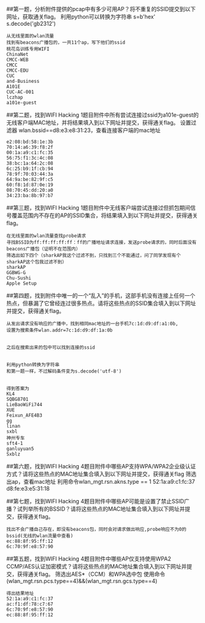 ##第一题，分析附件提供的pcap中有多少可用AP？将不重复的SSID提交到以下网址，获取通关flag。
	利用python可以转换为字符串
    s=b'hex'
    s.decode('gb2312')
	
	从无线里面的wlan流量
	找到有beacons广播包的，一共11个ap，写下他们的ssid
	桃花岛训练专用WIFI
	ChinaNet
	CMCC-WEB
	CMCC
	CMCC-EDU
	CUC
	and-Business
	A101E
	CUC-AC-001
	lczhap
	a101e-guest



##第二题，找到WIFI Hacking 1题目附件中所有尝试连接过ssid为a101e-guest的无线客户端MAC地址，并将结果填入到以下网址并提交，获得通关flag。
设置过滤器 wlan.bssid==d8:e3:e8:31:23，查看连接客户端的mac地址

	e2:08:bd:58:1e:3b
	70:14:a6:39:f8:2f
	00:1a:a9:c1:fc:35
	56:75:f1:3c:4c:08
	38:bc:1a:64:2c:08
	6c:25:b9:1f:cb:94
	78:9f:70:03:44:3a
	64:9a:be:82:9f:c5
	60:f8:1d:87:0e:19
	08:70:45:dd:20:a0
	34:23:ba:8b:97:b7




##第三题，找到WIFI Hacking 1题目附件中无线客户端尝试连接过但抓包期间信号覆盖范围内不存在的AP的SSID集合，将结果填入到以下网址并提交，获得通关flag。

    在无线里面的wlan流量查找probe请求
	寻找BSSID为ff:ff:ff:ff:ff：ff的广播地址请求连接，发送probe请求的，同时后面没有beacons广播包（证明不在范围内）
	筛选出如下四个（sharkAP我这个过滤不到，只找到三个不能通过，问了同学发现有个sharkAP这个包我过滤不到）
	sharkAP
	GGBWG-G
	Chu-Sushi
	Apple Setup





##第四题，找到附件中唯一的一个“乱入”的手机，这部手机没有连接上任何一个热点，但暴漏了它曾经连过很多热点。请将这些热点的SSID集合填入到以下网址并提交，获得通关flag。
	
	
	从发出请求没有响应的广播中，找到相同mac地址的一台手机7c:1d:d9:df:a1:0b,
	设置为搜索条件wlan.addr=7c:1d:d9:df:1a:0b
		
		
	之后在搜索出来的包中可以找到连接的ssid
		
		
	利用python转换为字符串
    和第一题一样，不过解码条件变为s.decode('utf-8')
		
		
	得到答案为
	KL4
	SQBG8701
	LieBaoWiFi744
	XUE
	Feixun_AFE4B3
	gg
	linan
	sxbl
	神州专车
	sft4-1
	ganluyuan5
	Sxblz


##第六题，找到WIFI Hacking 4题目附件中哪些AP支持WPA/WPA2企业级认证方式？请将这些热点的MAC地址集合填入到以下网址并提交，获得通关flag
	筛选出ap，查看mac地址
    利用命令wlan_mgt.rsn.akns.type == 1
	52:1a:a9:c1:fc:37
	d8:fe:e3:e5:31:18

##第七题，找到WIFI Hacking 4题目附件中哪些AP可能是设置了禁止SSID广播？试列举所有的BSSID？请将这些热点的MAC地址集合填入到以下网址并提交，获得通关flag。
    
	找出不会广播自己存在，即没有beacons包，同时会对请求做出响应,probe响应不为0的bssid(无线的wlan流量中查看)
	ec:88:8f:95:ff:12
	6c:70:9f:e8:57:90

##第五题，找到WIFI Hacking 4题目附件中哪些AP仅支持使用WPA2 CCMP/AES认证加密模式？请将这些热点的MAC地址集合填入到以下网址并提交，获得通关flag。
筛选出AES*（CCM）和WPA选中包
使用命令(wlan_mgt.rsn.pcs.type==4)&&(wlan_mgt.rsn.gcs.type==4)

	得出结果地址
	52:1a:a9:c1:fc:37
	ac:f1:df:78:c7:67
	6c:70:9f:e8:57:90
	ec:88:8f:95:ff:12